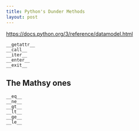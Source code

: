 ```yaml
---
title: Python's Dunder Methods
layout: post
---
```


https://docs.python.org/3/reference/datamodel.html

    __getattr__
    __call__
    __iter__
    __enter__
    __exit__


## The Mathsy ones

    __eq__
    __ne__
    __gt__
    __lt__
    __ge__
    __le__

